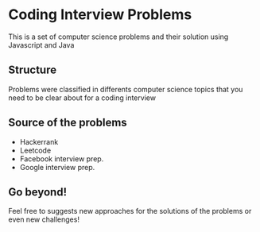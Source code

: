 # Coding Interview Problems
This is a set of computer science problems and their solution using Javascript and Java

## Structure
Problems were classified in differents computer science topics that you need to be clear about for a coding interview 

## Source of the problems
- Hackerrank
- Leetcode
- Facebook interview prep.
- Google interview prep.

## Go beyond!
Feel free to suggests new approaches for the solutions of the problems or even new challenges!
